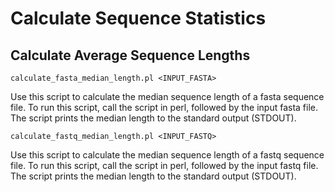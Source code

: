 Calculate Sequence Statistics
=============================

## Calculate Average Sequence Lengths


	calculate_fasta_median_length.pl <INPUT_FASTA>

Use this script to calculate the median sequence length of a fasta sequence file.  To run this script, call the script in perl, followed by the input fasta file.  The script prints the median length to the standard output (STDOUT).


	calculate_fastq_median_length.pl <INPUT_FASTQ>

Use this script to calculate the median sequence length of a fastq sequence file.  To run this script, call the script in perl, followed by the input fastq file.  The script prints the median length to the standard output (STDOUT).


